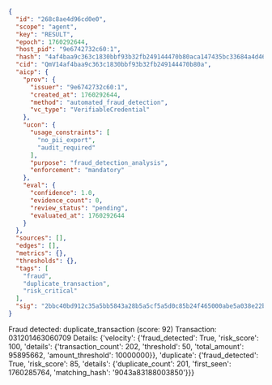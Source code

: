 ```json
{
  "id": "268c8ae4d96cd0e0",
  "scope": "agent",
  "key": "RESULT",
  "epoch": 1760292644,
  "host_pid": "9e6742732c60:1",
  "hash": "4af4baa9c363c1830bbf93b32fb249144470b80aca147435bc33684a4d4635b1",
  "cid": "QmV14af4baa9c363c1830bbf93b32fb249144470b80a",
  "aicp": {
    "prov": {
      "issuer": "9e6742732c60:1",
      "created_at": 1760292644,
      "method": "automated_fraud_detection",
      "vc_type": "VerifiableCredential"
    },
    "ucon": {
      "usage_constraints": [
        "no_pii_export",
        "audit_required"
      ],
      "purpose": "fraud_detection_analysis",
      "enforcement": "mandatory"
    },
    "eval": {
      "confidence": 1.0,
      "evidence_count": 0,
      "review_status": "pending",
      "evaluated_at": 1760292644
    }
  },
  "sources": [],
  "edges": [],
  "metrics": {},
  "thresholds": {},
  "tags": [
    "fraud",
    "duplicate_transaction",
    "risk_critical"
  ],
  "sig": "2bbc40bd912c35a5bb5843a28b5a5cf5a5d0c85b24f465000abe5a038e22bb6f"
}
```

Fraud detected: duplicate_transaction (score: 92)
Transaction: 031201463060709
Details: {'velocity': {'fraud_detected': True, 'risk_score': 100, 'details': {'transaction_count': 202, 'threshold': 50, 'total_amount': 95895662, 'amount_threshold': 10000000}}, 'duplicate': {'fraud_detected': True, 'risk_score': 85, 'details': {'duplicate_count': 201, 'first_seen': 1760285764, 'matching_hash': '9043a83188003850'}}}